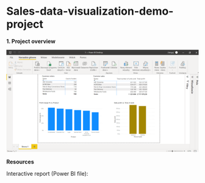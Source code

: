 # Sales-data-visualization-demo-project

__1. Project overview__

![image](https://github.com/TobiasMazan/Sales-data-visualization-demo-project/blob/main/StaticReport.png)

__Resources__

Interactive report (Power BI file):
